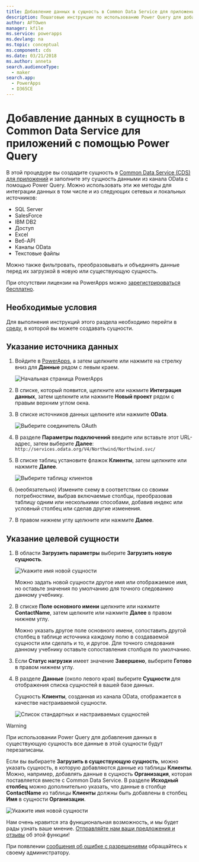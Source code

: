 ```yaml
---
title: Добавление данных в сущность в Common Data Service для приложений с помощью Power Query | Microsoft Docs
description: Пошаговые инструкции по использованию Power Query для добавления данных в новую или существующую сущность в Common Data Service (CDS) для приложений из другого источника данных.
author: AFTOwen
manager: kfile
ms.service: powerapps
ms.devlang: na
ms.topic: conceptual
ms.component: cds
ms.date: 03/21/2018
ms.author: anneta
search.audienceType:
  - maker
search.app:
  - PowerApps
  - D365CE
---
```


# <a name="add-data-to-an-entity-in-common-data-service-for-apps-by-using-power-query"></a>Добавление данных в сущность в Common Data Service для приложений с помощью Power Query
В этой процедуре вы создадите сущность в [Common Data Service (CDS) для приложений](data-platform-intro.md) и заполните эту сущность данными из канала OData с помощью Power Query. Можно использовать эти же методы для интеграции данных в том числе и из следующих сетевых и локальных источников:

* SQL Server
* SalesForce
* IBM DB2
* Доступ
* Excel
* Веб-API
* Каналы OData
* Текстовые файлы

Можно также фильтровать, преобразовывать и объединять данные перед их загрузкой в новую или существующую сущность.

При отсутствии лицензии на PowerApps можно [зарегистрироваться бесплатно](../signup-for-powerapps.md).

## <a name="prerequisites"></a>Необходимые условия
Для выполнения инструкций этого раздела необходимо перейти в [среду](../canvas-apps/working-with-environments.md), в которой вы можете создавать сущности.

## <a name="specify-the-source-data"></a>Указание источника данных

1. Войдите в [PowerApps](https://web.powerapps.com/?utm_source=padocs&utm_medium=linkinadoc&utm_campaign=referralsfromdoc), а затем щелкните или нажмите на стрелку вниз для **Данные** рядом с левым краем.

    ![Начальная страница PowerApps](./media/data-platform-cds-newentity-pq/sign-in.png)

1. В списке, который появится, щелкните или нажмите **Интеграция данных**, затем щелкните или нажмите **Новый проект** рядом с правым верхним углом окна.

1. В списке источников данных щелкните или нажмите **OData**.

    ![Выберите соединитель OAuth](./media/data-platform-cds-newentity-pq/choose-odata.png)

1. В разделе **Параметры подключений** введите или вставьте этот URL-адрес, затем выберите **Далее**:<br>
`http://services.odata.org/V4/Northwind/Northwind.svc/`

1. В списке таблиц установите флажок **Клиенты**, затем щелкните или нажмите **Далее**.

    ![Выберите таблицу клиентов](./media/data-platform-cds-newentity-pq/select-table.png)

1. (необязательно) Измените схему в соответствии со своими потребностями, выбрав включаемые столбцы, преобразовав таблицу одним или несколькими способами, добавив индекс или условный столбец или сделав другие изменения.

1. В правом нижнем углу щелкните или нажмите **Далее**.

## <a name="specify-the-target-entity"></a>Указание целевой сущности
1. В области **Загрузить параметры** выберите **Загрузить новую сущность**.

    ![Укажите имя новой сущности](./media/data-platform-cds-newentity-pq/new-entity-name.png)

    Можно задать новой сущности другое имя или отображаемое имя, но оставьте значения по умолчанию для точного следованию данному учебнику.

1. В списке **Поле основного имени** щелкните или нажмите **ContactName**, затем щелкните или нажмите **Далее** в правом нижнем углу.

    Можно указать другое поле основного имени, сопоставить другой столбец в таблице источника каждому полю в создаваемой сущности или сделать и то, и другое. Для точного следования данному учебнику оставьте сопоставления столбцов по умолчанию.

1. Если **Статус нагрузки** имеет значение **Завершено**, выберите **Готово** в правом нижнем углу.

1. В разделе **Данные** (около левого края) выберите **Сущности** для отображения списка сущностей в вашей базе данных.

    Сущность **Клиенты**, созданная из канала OData, отображается в качестве настраиваемой сущности.

    ![Список стандартных и настраиваемых сущностей](./media/data-platform-cds-newentity-pq/entity-list.png)

> [!WARNING]
> При использовании Power Query для добавления данных в существующую сущность все данные в этой сущности будут перезаписаны.

Если вы выбираете **Загрузить в существующую сущность**, можно указать сущность, в которую добавляются данные из таблицы **Клиенты**. Можно, например, добавлять данные в сущность **Организация**, которая поставляется вместе с Common Data Service. В разделе **Исходный столбец** можно дополнительно указать, что данные в столбце **ContactName** из таблицы **Клиенты** должны быть добавлены в столбец **Имя** в сущности **Организации**.

![Укажите имя новой сущности](./media/data-platform-cds-newentity-pq/existing-entity.png)

Нам очень нравится эта функциональная возможность, и мы будет рады узнать ваше мнение. [Отправляйте нам ваши предложения и отзывы](https://powerusers.microsoft.com/t5/PowerApps-Community/ct-p/PowerApps1) об этой функции!

При появлении [сообщения об ошибке с разрешениями](data-platform-cds-newentity-troubleshooting-mashup.md) обращайтесь к своему администратору.
